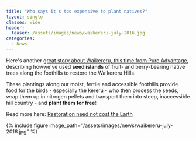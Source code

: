 ```yaml
---
title: "Who says it's too expensive to plant natives?"
layout: single
classes: wide
header:
  teaser: /assets/images/news/waikereru-july-2016.jpg
categories:
  - News
---
```


Here's another [great story about Waikereru, this time from Pure Advantage](https://pureadvantage.org/news/2019/12/11/restoration-need-not-cost-the-earth/), describing how ​we've used **seed islands** of fruit- and berry-bearing native trees along the foothills to restore the Waikereru Hills.  

These plantings along our moist, fertile and accessible foothills provide food for the birds - especially the kereru - who then process the seeds, wrap them up in nitrogen pellets and transport them into steep, inaccessible hill country - and **plant them for free**!

Read more here: [Restoration need not cost the Earth](https://pureadvantage.org/news/2019/12/11/restoration-need-not-cost-the-earth/)

{% include figure image_path="/assets/images/news/waikereru-july-2016.jpg" %}


